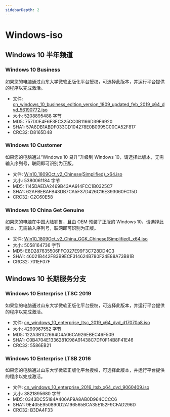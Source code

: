 ```yaml
---
sidebarDepth: 2
---
```

# Windows-iso

## Windows 10 半年频道

### Windows 10 Business

如果您的电脑通过山东大学微软正版化平台授权，可选择此版本，并运行平台提供的程序以完成激活。

- 文件: [cn_windows_10_business_edition_version_1809_updated_feb_2019_x64_dvd_56190772.iso](/windows-iso/iso/cn_windows_10_business_edition_version_1809_updated_feb_2019_x64_dvd_56190772.iso)
- 大小: 5208895488 字节
- MD5: 757D0E4F6F3EC325CC0B1166D39F6920
- SHA1: 57A8DB1ABDF033CD104278E0B0995C00CA52F817
- CRC32: D8165D48

### Windows 10 Customer

如果您的电脑通过“Windows 10 易升”升级到 Windows 10，请选择此版本，无需输入序列号，联网即可识别为正版。

- 文件: [Win10_1809Oct_v2_Chinese(Simplified)_x64.iso](/windows-iso/iso/Win10_1809Oct_v2_Chinese(Simplified)_x64.iso)
- 大小: 5380061184 字节
- MD5: 1145DAEDA2469B43AA914FCC1B0325C7
- SHA1: 62AFBEBAFB43DB7CA5F37D426C16E393060FC15D
- CRC32: C2C60E58

### Windows 10 China Get Genuine

如果您的电脑在中国大陆销售，且由 OEM 预装了正版的 Windows 10，请选择此版本，无需输入序列号，联网即可识别为正版。

- 文件: [Win10_1809Oct_v2_China_GGK_Chinese(Simplified)_x64.iso](/windows-iso/iso/Win10_1809Oct_v2_China_GGK_Chinese(Simplified)_x64.iso)
- 大小: 5058164736 字节
- MD5: E8D287635506FFC027E99F3C728DD4C3
- SHA1: 46021B442F83B9ECF314624B780F24E88A73B81B
- CRC32: 701EF07F

## Windows 10 长期服务分支

### Windows 10 Enterprise LTSC 2019

如果您的电脑通过山东大学微软正版化平台授权，可选择此版本，并运行平台提供的程序以完成激活。

- 文件: [cn_windows_10_enterprise_ltsc_2019_x64_dvd_d17070a8.iso](/windows-iso/iso/cn_windows_10_enterprise_ltsc_2019_x64_dvd_d17070a8.iso)
- 大小: 4290967552 字节
- MD5: 122A3B1C2664D4A06CA926EBEC46F509
- SHA1: C0B4704E1336281C98A91438C7DF0F14B8F41E46
- CRC32: 5586EB21

### Windows 10 Enterprise LTSB 2016

如果您的电脑通过山东大学微软正版化平台授权，可选择此版本，并运行平台提供的程序以完成激活。

- 文件: [cn_windows_10_enterprise_2016_ltsb_x64_dvd_9060409.iso](/windows-iso/iso/cn_windows_10_enterprise_2016_ltsb_x64_dvd_9060409.iso)
- 大小: 3821895680 字节
- MD5: 0343DC55184A406AF9A8AB0D964CCCC6
- SHA1: 9E405E950890D2A196565BCA35E152F9CFAD296D
- CRC32: B3DA4F33